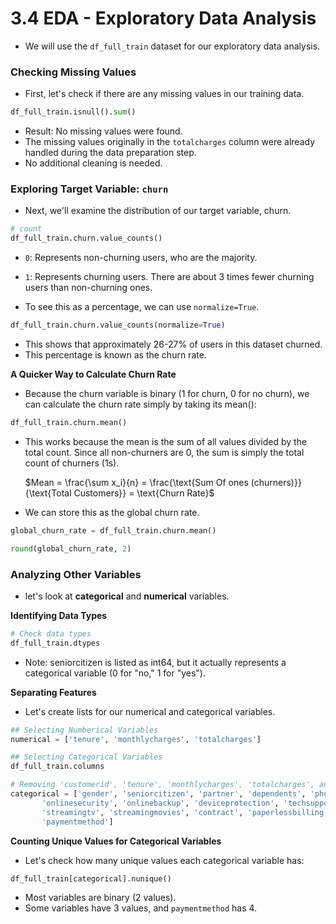 # 3.4 EDA - Exploratory Data Analysis

- We will use the `df_full_train` dataset for our exploratory data analysis.

### Checking Missing Values

- First, let's check if there are any missing values in our training data.

```python
df_full_train.isnull().sum()
```

- Result: No missing values were found.
- The missing values originally in the `totalcharges` column were already handled during the data preparation step.
- No additional cleaning is needed.

### Exploring Target Variable: `churn`

- Next, we'll examine the distribution of our target variable, churn.

```python
# count
df_full_train.churn.value_counts()
```

- `0`: Represents non-churning users, who are the majority.
- `1`: Represents churning users. There are about 3 times fewer churning users than non-churning ones.

- To see this as a percentage, we can use `normalize=True`.

```python
df_full_train.churn.value_counts(normalize=True)
```

- This shows that approximately 26-27% of users in this dataset churned.
- This percentage is known as the churn rate.

**A Quicker Way to Calculate Churn Rate**

- Because the churn variable is binary (1 for churn, 0 for no churn), we can calculate the churn rate simply by taking its mean():

```python
df_full_train.churn.mean()
```

- This works because the mean is the sum of all values divided by the total count. Since all non-churners are 0, the sum is simply the total count of churners (1s).

  $Mean = \frac{\sum x_i}{n} = \frac{\text{Sum Of ones (churners)}}{\text{Total Customers}} = \text{Churn Rate}$

- We can store this as the global churn rate.

```python
global_churn_rate = df_full_train.churn.mean()

round(global_churn_rate, 2)
```

### Analyzing Other Variables

- let's look at **categorical** and **numerical** variables.

**Identifying Data Types**

```python
# Check data types
df_full_train.dtypes
```

- Note: seniorcitizen is listed as int64, but it actually represents a categorical variable (0 for "no," 1 for "yes").

**Separating Features**

- Let's create lists for our numerical and categorical variables.

```python
## Selecting Numberical Variables
numerical = ['tenure', 'monthlycharges', 'totalcharges']

## Selecting Categorical Variables
df_full_train.columns

# Removing 'customerid', 'tenure', 'monthlycharges', 'totalcharges', and 'churn'
categorical = ['gender', 'seniorcitizen', 'partner', 'dependents', 'phoneservice', 'multiplelines', 'internetservice',
       'onlinesecurity', 'onlinebackup', 'deviceprotection', 'techsupport',
       'streamingtv', 'streamingmovies', 'contract', 'paperlessbilling',
       'paymentmethod']
```

**Counting Unique Values for Categorical Variables**

- Let's check how many unique values each categorical variable has:

```python
df_full_train[categorical].nunique()
```

- Most variables are binary (2 values).
- Some variables have 3 values, and `paymentmethod` has 4.
